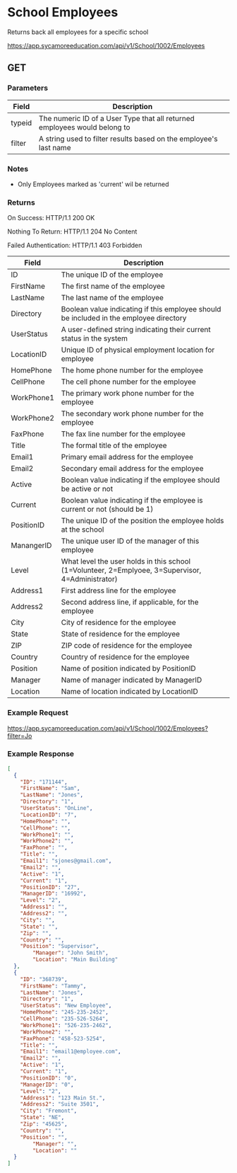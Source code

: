 # School Employees

Returns back all employees for a specific school

https://app.sycamoreeducation.com/api/v1/School/1002/Employees

## GET

### Parameters

| Field | Description |
|-------|-------------|
| typeid | The numeric ID of a User Type that all returned employees would belong to |
| filter | A string used to filter results based on the employee's last name  |

### Notes
- Only Employees marked as 'current' wil be returned

### Returns

On Success: HTTP/1.1 200 OK

Nothing To Return: HTTP/1.1 204 No Content

Failed Authentication:  HTTP/1.1 403 Forbidden

| Field      | Description |
|------------|-------------|
| ID      | The unique ID of the employee         |
| FirstName         | The first name of the employee         |
| LastName | The last name of the employee         |
| Directory | Boolean value indicating if this employee should be included in the employee directory |
| UserStatus | A user-defined string indicating their current status in the system |
| LocationID | Unique ID of physical employment location for employee |
| HomePhone | The home phone number for the employee |
| CellPhone | The cell phone number for the employee |
| WorkPhone1 | The primary work phone number for the employee |
| WorkPhone2 | The secondary work phone number for the employee |
| FaxPhone | The fax line number for the employee |
| Title | The formal title of the employee |
| Email1 | Primary email address for the employee |
| Email2 | Secondary email address for the employee |
| Active | Boolean value indicating if the employee should be active or not |
| Current | Boolean value indicating if the employee is current or not (should be 1) |
| PositionID | The unique ID of the position the employee holds at the school |
| ManangerID | The unique user ID of the manager of this employee |
| Level | What level the user holds in this school (1=Volunteer, 2=Emplyoee, 3=Supervisor, 4=Administrator) |
| Address1 | First address line for the employee |
| Address2 | Second address line, if applicable, for the employee |
| City | City of residence for the employee |
| State | State of residence for the employee |
| ZIP | ZIP code of residence for the employee |
| Country | Country of residence for the employee |
| Position | Name of position indicated by PositionID |
| Manager | Name of manager indicated by ManagerID |
| Location | Name of location indicated by LocationID |

### Example Request

https://app.sycamoreeducation.com/api/v1/School/1002/Employees?filter=Jo

### Example Response
```json
[
  {
    "ID": "171144",
    "FirstName": "Sam",
    "LastName": "Jones",
    "Directory": "1",
    "UserStatus": "OnLine",
    "LocationID": "7",
    "HomePhone": "",
    "CellPhone": "",
    "WorkPhone1": "",
    "WorkPhone2": "",
    "FaxPhone": "",
    "Title": "",
    "Email1": "sjones@gmail.com",
    "Email2": "",
    "Active": "1",
    "Current": "1",
    "PositionID": "27",
    "ManagerID": "16992",
    "Level": "2",
    "Address1": "",
    "Address2": "",
    "City": "",
    "State": "",
    "Zip": "",
    "Country": "",
    "Position": "Supervisor",
		"Manager": "John Smith",
		"Location": "Main Building"
  },
  {
    "ID": "368739",
    "FirstName": "Tammy",
    "LastName": "Jones",
    "Directory": "1",
    "UserStatus": "New Employee",
    "HomePhone": "245-235-2452",
    "CellPhone": "235-526-5264",
    "WorkPhone1": "526-235-2462",
    "WorkPhone2": "",
    "FaxPhone": "458-523-5254",
    "Title": "",
    "Email1": "email1@employee.com",
    "Email2": "",
    "Active": "1",
    "Current": "1",
    "PositionID": "0",
    "ManagerID": "0",
    "Level": "2",
    "Address1": "123 Main St.",
    "Address2": "Suite 3501",
    "City": "Fremont",
    "State": "NE",
    "Zip": "45625",
    "Country": "",
    "Position": "",
		"Manager": "",
		"Location": ""
  }
]
```
